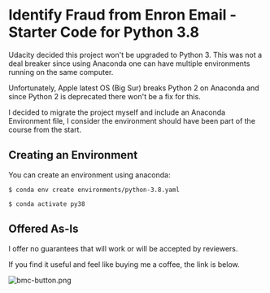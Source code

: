 Identify Fraud from Enron Email - Starter Code for Python 3.8 
==============

Udacity decided this project won't be upgraded to Python 3.
This was not a deal breaker since using Anaconda one can have multiple environments running on the same computer.

Unfortunately, Apple latest OS (Big Sur) breaks Python 2 on Anaconda and since Python 2 is deprecated there won't be a fix for this.

I decided to migrate the project myself and include an Anaconda Environment file, I consider the environment should have been part of the course from the start.

## Creating an Environment

You can create an environment using anaconda:

```
$ conda env create environments/python-3.8.yaml

$ conda activate py38

```


## Offered As-Is
I offer no guarantees that will work or will be accepted by reviewers.

If you find it useful and feel like buying me a coffee, the link is below.

![bmc-button.png](https://www.buymeacoffee.com/oforero)
